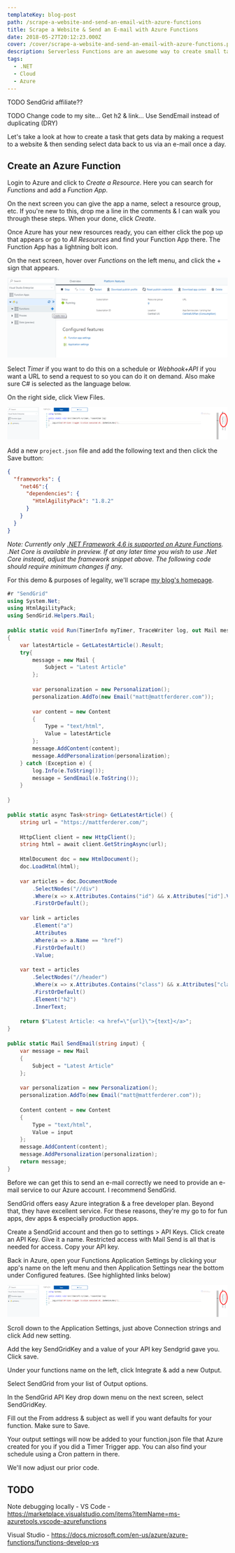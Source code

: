 ```yaml
---
templateKey: blog-post
path: /scrape-a-website-and-send-an-email-with-azure-functions
title: Scrape a Website & Send an E-mail with Azure Functions
date: 2018-05-27T20:12:23.000Z
cover: /cover/scrape-a-website-and-send-an-email-with-azure-functions.png
description: Serverless Functions are an awesome way to create small tasks that you can run on a schedule, with the click of a button or using your voice. We'll look at how to look at a website, get important data & send that via an e-mail on a schedule.
tags:
  - .NET
  - Cloud
  - Azure
---
```


TODO SendGrid affiliate??

TODO Change code to my site... Get h2 & link... Use SendEmail instead of duplicating (DRY)

Let's take a look at how to create a task that gets data by making a request to a website & then sending select data back to us via an e-mail once a day.

## Create an Azure Function

Login to Azure and click to *Create a Resource*. Here you can search for *Functions* and add a *Function App*.

On the next screen you can give the app a name, select a resource group, etc. If you're new to this, drop me a line in the comments & I can walk you through these steps. When your done, click *Create*.

Once Azure has your new resources ready, you can either click the pop up that appears or go to *All Resources* and find your Function App there. The Function App has a lightning bolt icon.

On the next screen, hover over *Functions* on the left menu, and click the + sign that appears.

![Azure Functions Overview Screen.](img/scrape-a-website-and-send-an-email-with-azure-functions-1.gif)

Select *Timer* if you want to do this on a schedule or *Webhook+API* if you want a URL to send a request to so you can do it on demand. Also make sure C# is selected as the language below.

On the right side, click View Files.

![Click View Files on the right side of the screen.](img/scrape-a-website-and-send-an-email-with-azure-functions-2.gif)

Add a new `project.json` file and add the following text and then click the Save button:

```json
{
  "frameworks": {
    "net46":{
      "dependencies": {
        "HtmlAgilityPack": "1.8.2"
      }
    }
  }
}
```

*Note: Currently only [.NET Framework 4.6 is supported on Azure Functions]( https://docs.microsoft.com/en-us/azure/azure-functions/functions-reference-csharp#using-nuget-packages). .Net Core is available in preview. If at any later time you wish to use .Net Core instead, adjust the framework snippet above. The following code should require minimum changes if any.*

For this demo & purposes of legality, we'll scrape [my blog's homepage](https://mattferderer.com).

```csharp
#r "SendGrid"
using System.Net;
using HtmlAgilityPack;
using SendGrid.Helpers.Mail;

public static void Run(TimerInfo myTimer, TraceWriter log, out Mail message)
{
    var latestArticle = GetLatestArticle().Result;
    try{
        message = new Mail {
            Subject = "Latest Article"
        };

        var personalization = new Personalization();
        personalization.AddTo(new Email("matt@mattferderer.com"));

        var content = new Content
        {
            Type = "text/html",
            Value = latestArticle
        };
        message.AddContent(content);
        message.AddPersonalization(personalization);
    } catch (Exception e) {
        log.Info(e.ToString());
        message = SendEmail(e.ToString());
    }

}

public static async Task<string> GetLatestArticle() {
    string url = "https://mattferderer.com/";

    HttpClient client = new HttpClient();
    string html = await client.GetStringAsync(url);

    HtmlDocument doc = new HtmlDocument();
    doc.LoadHtml(html);

    var articles = doc.DocumentNode
        .SelectNodes("//div")
        .Where(x => x.Attributes.Contains("id") && x.Attributes["id"].Value.Contains("articles"))
        .FirstOrDefault();

    var link = articles
        .Element("a")
        .Attributes
        .Where(a => a.Name == "href")
        .FirstOrDefault()
        .Value;

    var text = articles
        .SelectNodes("//header")
        .Where(x => x.Attributes.Contains("class") && x.Attributes["class"].Value.Contains("post-header"))
        .FirstOrDefault()
        .Element("h2")
        .InnerText;

    return $"Latest Article: <a href=\"{url}\">{text}</a>";
}

public static Mail SendEmail(string input) {
    var message = new Mail
    {
        Subject = "Latest Article"
    };

    var personalization = new Personalization();
    personalization.AddTo(new Email("matt@mattferderer.com"));

    Content content = new Content
    {
        Type = "text/html",
        Value = input
    };
    message.AddContent(content);
    message.AddPersonalization(personalization);
    return message;
}


```

Before we can get this to send an e-mail correctly we need to provide an e-mail service to our Azure account. I recommend SendGrid.

SendGrid offers easy Azure integration & a free developer plan. Beyond that, they have excellent service. For these reasons, they're my go to for fun apps, dev apps & especially production apps.

Create a SendGrid account and then go to settings > API Keys. Click create an API Key. Give it a name. Restricted access with Mail Send is all that is needed for access. Copy your API key.

Back in Azure, open your Functions Application Settings by clicking your app's name on the left menu and then Application Settings near the bottom under Configured features. (See highlighted links below)

![Click Application Settings under Configured features](img/scrape-a-website-and-send-an-email-with-azure-functions-2.gif)

Scroll down to the Application Settings, just above Connection strings and click Add new setting.

Add the key SendGridKey and a value of your API key Sendgrid gave you. Click save.

Under your functions name on the left, click Integrate & add a new Output. 

Select SendGrid from your list of Output options. 

In the SendGrid API Key drop down menu on the next screen, select SendGridKey.

Fill out the From address & subject as well if you want defaults for your function.  Make sure to Save. 

Your output settings will now be added to your function.json file that Azure created for you if you did a Timer Trigger app. You can also find your schedule using a Cron pattern in there. 

We'll now adjust our prior code. 

## TODO

Note debugging locally - VS Code - https://marketplace.visualstudio.com/items?itemName=ms-azuretools.vscode-azurefunctions

Visual Studio - https://docs.microsoft.com/en-us/azure/azure-functions/functions-develop-vs